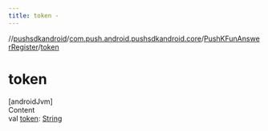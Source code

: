 ```yaml
---
title: token -
---
```

//[pushsdkandroid](../../index.md)/[com.push.android.pushsdkandroid.core](../index.md)/[PushKFunAnswerRegister](index.md)/[token](token.md)



# token  
[androidJvm]  
Content  
val [token](token.md): [String](https://kotlinlang.org/api/latest/jvm/stdlib/kotlin/-string/index.html)  



